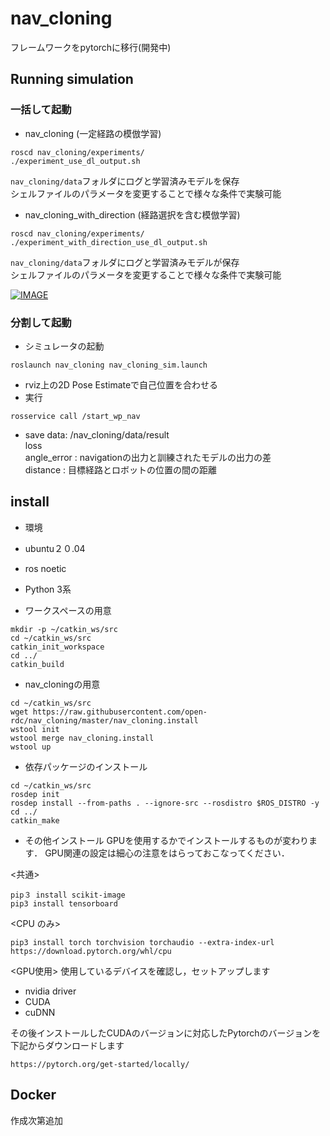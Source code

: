 # nav_cloning
フレームワークをpytorchに移行(開発中)


## Running simulation

### 一括して起動
* nav_cloning (一定経路の模倣学習)
```
roscd nav_cloning/experiments/
./experiment_use_dl_output.sh
```
`nav_cloning/data`フォルダにログと学習済みモデルを保存  
シェルファイルのパラメータを変更することで様々な条件で実験可能

* nav_cloning_with_direction (経路選択を含む模倣学習)
```
roscd nav_cloning/experiments/
./experiment_with_direction_use_dl_output.sh
```
`nav_cloning/data`フォルダにログと学習済みモデルが保存  
シェルファイルのパラメータを変更することで様々な条件で実験可能

[![IMAGE](http://img.youtube.com/vi/6LG06ZbCjto/0.jpg)](https://youtu.be/6LG06ZbCjto)

### 分割して起動
* シミュレータの起動
```
roslaunch nav_cloning nav_cloning_sim.launch
```
* rviz上の2D Pose Estimateで自己位置を合わせる
* 実行
```
rosservice call /start_wp_nav
```
* save data:  /nav_cloning/data/result \
loss \
angle_error : navigationの出力と訓練されたモデルの出力の差 \
distance : 目標経路とロボットの位置の間の距離

## install
* 環境 
* ubuntu２０.04
* ros noetic
* Python 3系

* ワークスペースの用意
```
mkdir -p ~/catkin_ws/src
cd ~/catkin_ws/src
catkin_init_workspace
cd ../
catkin_build
```
* nav_cloningの用意
```
cd ~/catkin_ws/src
wget https://raw.githubusercontent.com/open-rdc/nav_cloning/master/nav_cloning.install
wstool init
wstool merge nav_cloning.install
wstool up
```
* 依存パッケージのインストール
```
cd ~/catkin_ws/src
rosdep init
rosdep install --from-paths . --ignore-src --rosdistro $ROS_DISTRO -y
cd ../
catkin_make
```
* その他インストール
GPUを使用するかでインストールするものが変わります．
GPU関連の設定は細心の注意をはらっておこなってください．

<共通>
```
pip３ install scikit-image　　
pip3 install tensorboard
```
<CPU のみ>
```
pip3 install torch torchvision torchaudio --extra-index-url https://download.pytorch.org/whl/cpu
```
<GPU使用>
使用しているデバイスを確認し，セットアップします
* nvidia driver
* CUDA 
* cuDNN 

その後インストールしたCUDAのバージョンに対応したPytorchのバージョンを下記からダウンロードします
```
https://pytorch.org/get-started/locally/
```
## Docker
作成次第追加

